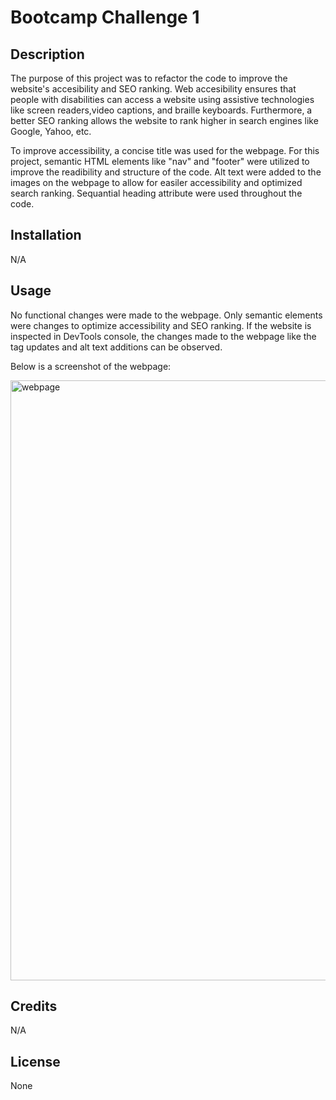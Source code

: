 # Bootcamp Challenge 1

## Description

The purpose of this project was to refactor the code to improve the website's accesibility and SEO ranking. Web accesibility ensures that people with disabilities can access a website using assistive technologies like screen readers,video captions, and braille keyboards. Furthermore, a better SEO ranking allows the website to rank higher in search engines like Google, Yahoo, etc.

To improve accessibility, a concise title was used for the webpage. For this project, semantic HTML elements like "nav" and "footer" were utilized to improve the readibility and structure of the code. Alt text were added to the images on the webpage to allow for easiler accessibility and optimized search ranking. Sequantial heading attribute were used throughout the code. 

## Installation

N/A

## Usage

No functional changes were made to the webpage. Only semantic elements were changes to optimize accessibility and SEO ranking. If the website is inspected in DevTools console, the changes made to the webpage like the tag updates and alt text additions can be observed. 

Below is a screenshot of the webpage:

<img width="960" alt="webpage" src="https://github.com/Bashrat-Chowdhury/challenge1-refactoring/assets/133437739/77967fdb-48d3-4d9a-9ca4-9ff5cf18300e">

## Credits

N/A

## License

None
